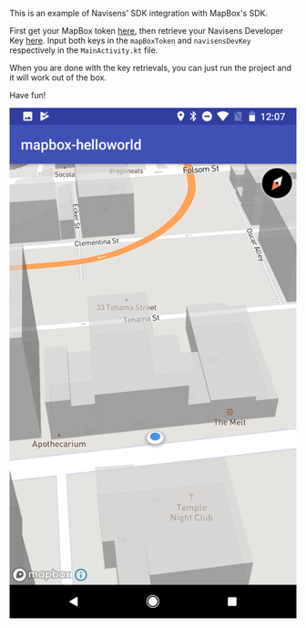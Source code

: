 
This is an example of Navisens' SDK integration with MapBox's SDK.

First get your MapBox token [here](https://www.mapbox.com/account/access-tokens), then retrieve your Navisens Developer Key [here](https://navisens.com/).
Input both keys in the `mapBoxToken` and `navisensDevKey` respectively in the `MainActivity.kt` file.

When you are done with the key retrievals, you can just run the project and it will work out of the box.

Have fun!

![Scheme](mapbox_hello_world.png)
